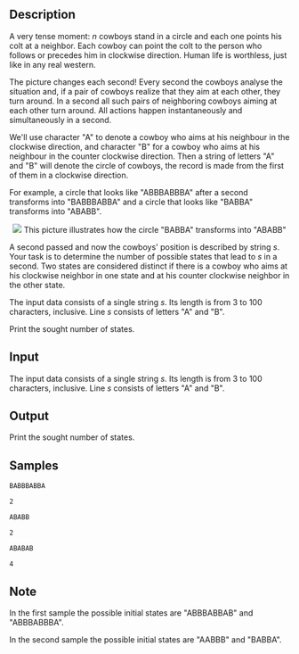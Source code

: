 ## Description

<div><p>A very tense moment: <span class="tex-span"><i>n</i></span> cowboys stand in a circle and each one points his colt at a neighbor. Each cowboy can point the colt to the person who follows or precedes him in clockwise direction. Human life is worthless, just like in any real western.</p><p>The picture changes each second! Every second the cowboys analyse the situation and, if a pair of cowboys realize that they aim at each other, they turn around. In a second all such pairs of neighboring cowboys aiming at each other turn around. All actions happen instantaneously and simultaneously in a second.</p><p>We'll use character "<span class="tex-font-style-tt">A</span>" to denote a cowboy who aims at his neighbour in the clockwise direction, and character "<span class="tex-font-style-tt">B</span>" for a cowboy who aims at his neighbour in the counter clockwise direction. Then a string of letters "<span class="tex-font-style-tt">A</span>" and "<span class="tex-font-style-tt">B</span>" will denote the circle of cowboys, the record is made from the first of them in a clockwise direction.</p><p>For example, a circle that looks like "<span class="tex-font-style-tt">ABBBABBBA</span>" after a second transforms into "<span class="tex-font-style-tt">BABBBABBA</span>" and a circle that looks like "<span class="tex-font-style-tt">BABBA</span>" transforms into "<span class="tex-font-style-tt">ABABB</span>".</p><center> <img class="tex-graphics" src="./26069/file/DmYanWEo.png" style="max-width: 100.0%;max-height: 100.0%;">   <span class="tex-font-size-script"> This picture illustrates how the circle "<span class="tex-font-style-tt">BABBA</span>" transforms into "<span class="tex-font-style-tt">ABABB</span>" </span> </center><p>A second passed and now the cowboys' position is described by string <span class="tex-span"><i>s</i></span>. Your task is to determine the number of possible states that lead to <span class="tex-span"><i>s</i></span> in a second. Two states are considered distinct if there is a cowboy who aims at his clockwise neighbor in one state and at his counter clockwise neighbor in the other state.</p></div><div class="input-specification"><p>The input data consists of a single string <span class="tex-span"><i>s</i></span>. Its length is from 3 to 100 characters, inclusive. Line <span class="tex-span"><i>s</i></span> consists of letters "<span class="tex-font-style-tt">A</span>" and "<span class="tex-font-style-tt">B</span>".</p></div><div class="output-specification"><p>Print the sought number of states.</p></div>


## Input

<p>The input data consists of a single string <span class="tex-span"><i>s</i></span>. Its length is from 3 to 100 characters, inclusive. Line <span class="tex-span"><i>s</i></span> consists of letters "<span class="tex-font-style-tt">A</span>" and "<span class="tex-font-style-tt">B</span>".</p>


## Output

<p>Print the sought number of states.</p>


## Samples

```input1
BABBBABBA

```

```output1
2

```






```input2
ABABB

```

```output2
2

```






```input3
ABABAB

```

```output3
4

```




## Note

<p>In the first sample the possible initial states are "<span class="tex-font-style-tt">ABBBABBAB</span>" and "<span class="tex-font-style-tt">ABBBABBBA</span>".</p><p>In the second sample the possible initial states are "<span class="tex-font-style-tt">AABBB</span>" and "<span class="tex-font-style-tt">BABBA</span>".</p>

